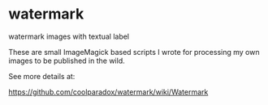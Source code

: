 # watermark
watermark images with textual label

These are small ImageMagick based scripts I wrote for processing my own images to be published in the wild.

See more details at:

https://github.com/coolparadox/watermark/wiki/Watermark

